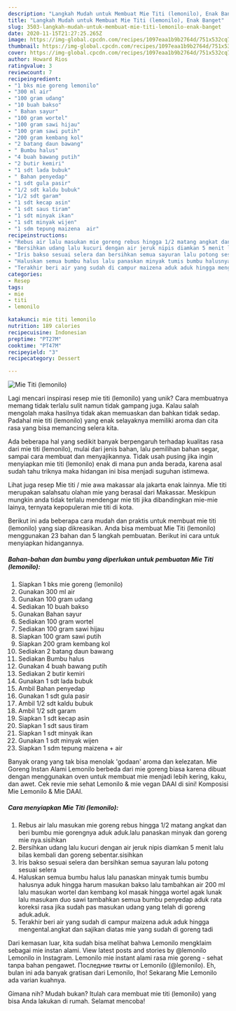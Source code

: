 ```yaml
---
description: "Langkah Mudah untuk Membuat Mie Titi (lemonilo), Enak Banget"
title: "Langkah Mudah untuk Membuat Mie Titi (lemonilo), Enak Banget"
slug: 3503-langkah-mudah-untuk-membuat-mie-titi-lemonilo-enak-banget
date: 2020-11-15T21:27:25.265Z
image: https://img-global.cpcdn.com/recipes/1097eaa1b9b2764d/751x532cq70/mie-titi-lemonilo-foto-resep-utama.jpg
thumbnail: https://img-global.cpcdn.com/recipes/1097eaa1b9b2764d/751x532cq70/mie-titi-lemonilo-foto-resep-utama.jpg
cover: https://img-global.cpcdn.com/recipes/1097eaa1b9b2764d/751x532cq70/mie-titi-lemonilo-foto-resep-utama.jpg
author: Howard Rios
ratingvalue: 3
reviewcount: 7
recipeingredient:
- "1 bks mie goreng lemonilo"
- "300 ml air"
- "100 gram udang"
- "10 buah bakso"
- " Bahan sayur"
- "100 gram wortel"
- "100 gram sawi hijau"
- "100 gram sawi putih"
- "200 gram kembang kol"
- "2 batang daun bawang"
- " Bumbu halus"
- "4 buah bawang putih"
- "2 butir kemiri"
- "1 sdt lada bubuk"
- " Bahan penyedap"
- "1 sdt gula pasir"
- "1/2 sdt kaldu bubuk"
- "1/2 sdt garam"
- "1 sdt kecap asin"
- "1 sdt saus tiram"
- "1 sdt minyak ikan"
- "1 sdt minyak wijen"
- "1 sdm tepung maizena  air"
recipeinstructions:
- "Rebus air lalu masukan mie goreng rebus hingga 1/2 matang angkat dan beri bumbu mie gorengnya aduk aduk.lalu panaskan minyak dan goreng mie nya.sisihkan"
- "Bersihkan udang lalu kucuri dengan air jeruk nipis diamkan 5 menit lalu bilas kembali dan goreng sebentar.sisihkan"
- "Iris bakso sesuai selera dan bersihkan semua sayuran lalu potong sesuai selera"
- "Haluskan semua bumbu halus lalu panaskan minyak tumis bumbu halusnya aduk hingga harum masukan bakso lalu tambahkan air 200 ml lalu masukan wortel dan kembang kol masak hingga wortel agak lunak lalu masukam duo sawi tambahkan semua bumbu penyedap aduk rata koreksi rasa jika sudah pas masukan udang yang telah di goreng aduk.aduk."
- "Terakhir beri air yang sudah di campur maizena aduk aduk hingga mengental.angkat dan sajikan diatas mie yang sudah di goreng tadi"
categories:
- Resep
tags:
- mie
- titi
- lemonilo

katakunci: mie titi lemonilo 
nutrition: 189 calories
recipecuisine: Indonesian
preptime: "PT27M"
cooktime: "PT47M"
recipeyield: "3"
recipecategory: Dessert

---
```



![Mie Titi (lemonilo)](https://img-global.cpcdn.com/recipes/1097eaa1b9b2764d/751x532cq70/mie-titi-lemonilo-foto-resep-utama.jpg)

Lagi mencari inspirasi resep mie titi (lemonilo) yang unik? Cara membuatnya memang tidak terlalu sulit namun tidak gampang juga. Kalau salah mengolah maka hasilnya tidak akan memuaskan dan bahkan tidak sedap. Padahal mie titi (lemonilo) yang enak selayaknya memiliki aroma dan cita rasa yang bisa memancing selera kita.

Ada beberapa hal yang sedikit banyak berpengaruh terhadap kualitas rasa dari mie titi (lemonilo), mulai dari jenis bahan, lalu pemilihan bahan segar, sampai cara membuat dan menyajikannya. Tidak usah pusing jika ingin menyiapkan mie titi (lemonilo) enak di mana pun anda berada, karena asal sudah tahu triknya maka hidangan ini bisa menjadi suguhan istimewa.

Lihat juga resep Mie titi / mie awa makassar ala jakarta enak lainnya. Mie titi merupakan salahsatu olahan mie yang berasal dari Makassar. Meskipun mungkin anda tidak terlalu mendengar mie titi jika dibandingkan mie-mie lainya, ternyata kepopuleran mie titi di kota.


Berikut ini ada beberapa cara mudah dan praktis untuk membuat mie titi (lemonilo) yang siap dikreasikan. Anda bisa membuat Mie Titi (lemonilo) menggunakan 23 bahan dan 5 langkah pembuatan. Berikut ini cara untuk menyiapkan hidangannya.

<!--inarticleads1-->

##### Bahan-bahan dan bumbu yang diperlukan untuk pembuatan Mie Titi (lemonilo):

1. Siapkan 1 bks mie goreng (lemonilo)
1. Gunakan 300 ml air
1. Gunakan 100 gram udang
1. Sediakan 10 buah bakso
1. Gunakan  Bahan sayur
1. Sediakan 100 gram wortel
1. Sediakan 100 gram sawi hijau
1. Siapkan 100 gram sawi putih
1. Siapkan 200 gram kembang kol
1. Sediakan 2 batang daun bawang
1. Sediakan  Bumbu halus
1. Gunakan 4 buah bawang putih
1. Sediakan 2 butir kemiri
1. Gunakan 1 sdt lada bubuk
1. Ambil  Bahan penyedap
1. Gunakan 1 sdt gula pasir
1. Ambil 1/2 sdt kaldu bubuk
1. Ambil 1/2 sdt garam
1. Siapkan 1 sdt kecap asin
1. Siapkan 1 sdt saus tiram
1. Siapkan 1 sdt minyak ikan
1. Gunakan 1 sdt minyak wijen
1. Siapkan 1 sdm tepung maizena + air


Banyak orang yang tak bisa menolak &#39;godaan&#39; aroma dan kelezatan. Mie Goreng Instan Alami Lemonilo berbeda dari mie goreng biasa karena dibuat dengan menggunakan oven untuk membuat mie menjadi lebih kering, kaku, dan awet. Cek revie mie sehat Lemonilo &amp; mie vegan DAAI di sini! Komposisi Mie Lemonilo &amp; Mie DAAI. 

<!--inarticleads2-->

##### Cara menyiapkan Mie Titi (lemonilo):

1. Rebus air lalu masukan mie goreng rebus hingga 1/2 matang angkat dan beri bumbu mie gorengnya aduk aduk.lalu panaskan minyak dan goreng mie nya.sisihkan
1. Bersihkan udang lalu kucuri dengan air jeruk nipis diamkan 5 menit lalu bilas kembali dan goreng sebentar.sisihkan
1. Iris bakso sesuai selera dan bersihkan semua sayuran lalu potong sesuai selera
1. Haluskan semua bumbu halus lalu panaskan minyak tumis bumbu halusnya aduk hingga harum masukan bakso lalu tambahkan air 200 ml lalu masukan wortel dan kembang kol masak hingga wortel agak lunak lalu masukam duo sawi tambahkan semua bumbu penyedap aduk rata koreksi rasa jika sudah pas masukan udang yang telah di goreng aduk.aduk.
1. Terakhir beri air yang sudah di campur maizena aduk aduk hingga mengental.angkat dan sajikan diatas mie yang sudah di goreng tadi


Dari kemasan luar, kita sudah bisa melihat bahwa Lemonilo mengklaim sebagai mie instan alami. View latest posts and stories by @lemonilo Lemonilo in Instagram. Lemonilo mie instant alami rasa mie goreng - sehat tanpa bahan pengawet. Последние твиты от Lemonilo (@lemonilo). Eh, bulan ini ada banyak gratisan dari Lemonilo, lho! Sekarang Mie Lemonilo ada varian kuahnya. 

Gimana nih? Mudah bukan? Itulah cara membuat mie titi (lemonilo) yang bisa Anda lakukan di rumah. Selamat mencoba!
